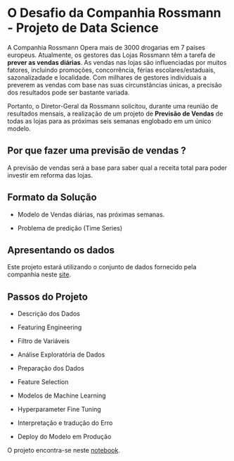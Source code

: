 # O Desafio da Companhia Rossmann - Projeto de Data Science

A Companhia Rossmann Opera mais de 3000 drogarias em 7 países europeus. Atualmente, os gestores das Lojas Rossmann têm a tarefa de **prever as vendas diárias**. As vendas nas lojas são influenciadas por muitos fatores, incluindo promoções, concorrência, férias escolares/estaduais, sazonalizadade e localidade. Com milhares de gestores individuais a preverem as vendas com base nas suas circunstâncias únicas, a precisão dos resultados pode ser bastante variada.

Portanto, o Diretor-Geral da Rossmann solicitou, durante uma reunião de resultados mensais, a realização de um projeto de **Previsão de Vendas** de todas as lojas para as próximas seis semanas englobado em um único modelo.

## Por que fazer uma previsão de vendas ?

A previsão de vendas será a base para saber qual a receita total para poder investir em reforma das lojas.


## Formato da Solução

- Modelo de Vendas diárias, nas próximas semanas.

- Problema de predição (Time Series)


## Apresentando os dados

Este projeto estará utilizando o conjunto de dados fornecido pela companhia neste [site](https://www.kaggle.com/c/rossmann-store-sales).

## Passos do Projeto

- Descrição dos Dados

- Featuring Engineering

- Filtro de Variáveis

- Análise Exploratória de Dados

- Preparação dos Dados

- Feature Selection

- Modelos de Machine Learning

- Hyperparameter Fine Tuning

- Interpretação e tradução do Erro

- Deploy do Modelo em Produção

O projeto encontra-se neste [notebook](https://github.com/nickolasdias/Rossmann/blob/master/notebook/Rossmann_original.ipynb).
